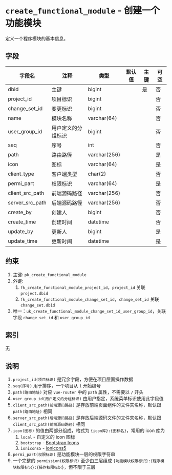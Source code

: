 # `create_functional_module` - 创建一个功能模块

定义一个程序模块的基本信息。

## 字段

| 字段名          | 注释               | 类型         | 默认值 | 主键 | 可空 |
| --------------- | ------------------ | ------------ | ------ | ---- | ---- |
| dbid            | 主键               | bigint       |        | 是   | 否   |
| project_id      | 项目标识           | bigint       |        |      | 否   |
| change_set_id   | 变更标识           | bigint       |        |      | 否   |
| name            | 模块名称           | varchar(64)  |        |      | 否   |
| user_group_id   | 用户定义的分组标识 | bigint       |        |      | 否   |
| seq             | 序号               | int          |        |      | 否   |
| path            | 路由路径           | varchar(256) |        |      | 是   |
| icon            | 图标               | varchar(64)  |        |      | 是   |
| client_type     | 客户端类型         | char(2)      |        |      | 否   |
| permi_part      | 权限标识           | varchar(64)  |        |      | 是   |
| client_src_path | 前端源码路径       | varchar(256) |        |      | 否   |
| server_src_path | 后端源码路径       | varchar(256) |        |      | 否   |
| create_by       | 创建人             | bigint       |        |      | 否   |
| create_time     | 创建时间           | datetime     |        |      | 否   |
| update_by       | 更新人             | bigint       |        |      | 是   |
| update_time     | 更新时间           | datetime     |        |      | 是   |

## 约束

1. 主键: `pk_create_functional_module`
2. 外键: 
   1. `fk_create_functional_module_project_id`，`project_id` 关联 `project.dbid`
   2. `fk_create_functional_module_change_set_id`，`change_set_id` 关联 `change_set.dbid`
3. 唯一：`uk_create_functional_module_change_set_id_user_group_id`，关联字段 `change_set_id` 和 `user_group_id`

## 索引

无

## 说明

1. `project_id(项目标识)` 是冗余字段，方便在项目层面操作数据
2. `seq(序号)` 用于排序，一个项目从 `1` 开始编号
3. `path(路由地址)` 对应 `vue-router` 中的 `path` 属性，不需要以 `/` 开头
4. `user_group_id(用户定义的分组标识)` 由用户指定，系统菜单标识使用此字段值
5. `client_src_path(前端源码路径)` 是存放前端页面组件的文件夹名称，默认跟 `path(路由地址)` 相同
6. `server_src_path(后端源码路径)` 是存放后端源码文件的文件夹名称，默认跟 `client_src_path(前端源码路径)` 相同
7. `icon(图标)` 的值由两部分组成，格式为 `{icon库}:{图标名}`，常用的 icon 库为
   1. `local` - 自定义的 icon 图标
   2. `bootstrap` - [Bootstrap Icons](https://icons.getbootstrap.com/)
   3. `ionicons5` - [ionicons5](https://xicons.org)
8. `permi_part(权限标识)` 是功能模块一层的权限字符串
9. 一个完整的 `permission(权限标识)` 至少由三层组成 `{功能模块权限标识}:{程序模块权限标识}:{操作权限标识}`，但不限于三层